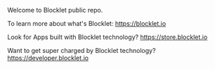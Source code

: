 Welcome to Blocklet public repo. 

To learn more about what's Blocklet:
https://blocklet.io

Look for Apps built with Blocklet technology? 
https://store.blocklet.io

Want to get super charged by Blocklet technology?  
https://developer.blocklet.io

